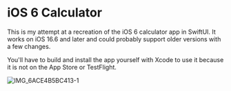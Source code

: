 # iOS 6 Calculator
This is my attempt at a recreation of the iOS 6 calculator app in SwiftUI. It works on iOS 16.6 and later and could probably support older versions with a few changes.

You'll have to build and install the app yourself with Xcode to use it because it is not on the App Store or TestFlight.

![IMG_6ACE4B5BC413-1](https://github.com/user-attachments/assets/2bddfdab-fa84-441a-ae1d-3404330a02ea)
